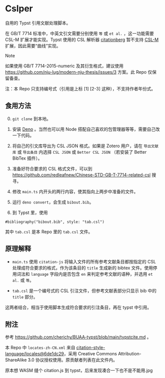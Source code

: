 # Cslper

自用的 Typst 引用文献处理脚本。

在 GB/T 7714 标准中，中英文引文需要分别使用 `等` 或 `et al.` ，这一功能需要 CSL-M 扩展才能实现。Typst 使用的 CSL 解析器 [citationberg](https://github.com/typst/citationberg) 暂不支持 [CSL-M](https://citeproc-js.readthedocs.io/en/latest/csl-m/index.html) 扩展，因此需要“曲线”实现。

> [!NOTE]
>
> 如果使用 GB/T 7714-2015-numeric 及其衍生格式，建议使用
> https://github.com/nju-lug/modern-nju-thesis/issues/3
> 方案。此 Repo 仅保留备查。

注：本 Repo 只支持编号式（引用是上标 [1] [2-3] 这种），不支持作者年份式。

## 食用方法

0. `git clone` 到本地。

1. 安装 [Deno](https://deno.com) 。当然也可以用 Node 搭配自己喜欢的包管理器等等，需要自己改一下代码。

2. 将自己的引文库导出为 CSL JSON 格式。如果是 Zotero 用户，请在 `导出文献库` 或 `导出条目` 内选择 `CSL JSON` 或 `Better CSL JSON` （若安装了 Better BibTex 插件）。

3. 准备好符合要求的 CSL 格式文件，可以到 https://github.com/redleafnew/Chinese-STD-GB-T-7714-related-csl 搜寻。

4. 修改 `main.ts` 内开头的两行内容，使其指向上两步中准备的文件。

5. 运行 `deno convert`，会生成 `bibout.bib`。

6. 到 Typst 里，使用

```typst
#bibliography("bibout.bib", style: "tab.csl")
```

其中 `tab.csl` 是本 Repo 里的 `tab.csl` 文件。

## 原理解释

- `main.ts` 使用 `citation-js` 将输入文件的所有参考文献条目都按指定的 CSL 处理成符合要求的格式，作为该条目的 `title` 生成新的 bibtex 文件。使用停用词法和 `language` 字段内是否包含 `en` 来判定参考文献的语种，并选用 `et al.` 或 `等`。

- `tab.csl` 是一个编号式的 CSL 引注文件，但参考文献表部分只显示 bib 中的 `title` 部分。

这两者结合，相当于使用脚本生成符合要求的引注条目，再在 typst 中引用。

## 附注

参考 https://github.com/cherichy/BUAA-typst/blob/main/typstcite.md 。

本 Repo 中 `locates-zh-CN.xml` 来自 [citation-style-language/locales@6de1dc29](https://github.com/citation-style-language/locales/blob/6de1dc298a357ef89b965c975eed967f211028c0/locales-zh-CN.xml)，采用 Creative Commons Attribution-ShareAlike 3.0 协议授权使用。原贡献者列表在此文件内。

原本想 WASM 缝个 citation.js 到 typst，后来发现凑合一下也不是不能用.jpg

